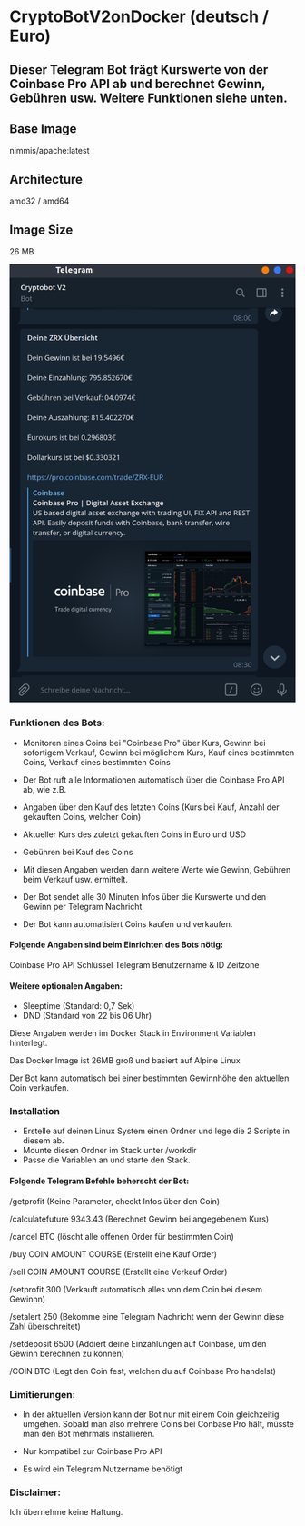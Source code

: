 # CryptoBotV2onDocker (deutsch / Euro)
## Dieser Telegram Bot frägt Kurswerte von der Coinbase Pro API ab und berechnet Gewinn, Gebühren usw. Weitere Funktionen siehe unten.

## Base Image
nimmis/apache:latest

## Architecture
amd32 / amd64

## Image Size
26 MB


![alt text](https://github.com/matze19999/CryptoBotV2onDocker/blob/master/images/CryptoBotV2onDocker.png)


### Funktionen des Bots:

- Monitoren eines Coins bei "Coinbase Pro"  über Kurs, Gewinn bei sofortigem Verkauf, Gewinn bei möglichem Kurs, Kauf eines bestimmten Coins, Verkauf eines bestimmten Coins

- Der Bot ruft alle Informationen automatisch über die Coinbase Pro API ab, wie z.B.

- Angaben über den Kauf des letzten Coins (Kurs bei Kauf, Anzahl der gekauften Coins, welcher Coin)

- Aktueller Kurs des zuletzt gekauften Coins in Euro und USD

- Gebühren bei Kauf des Coins

- Mit diesen Angaben werden dann weitere Werte wie Gewinn, Gebühren beim Verkauf usw. ermittelt.

- Der Bot sendet alle 30 Minuten Infos über die Kurswerte und den Gewinn per Telegram Nachricht

- Der Bot kann automatisiert Coins kaufen und verkaufen.

#### Folgende Angaben sind beim Einrichten des Bots nötig:

Coinbase Pro API Schlüssel
Telegram Benutzername & ID
Zeitzone

#### Weitere optionalen Angaben:

- Sleeptime (Standard: 0,7 Sek)
- DND (Standard von 22 bis 06 Uhr)

Diese Angaben werden im Docker Stack in Environment Variablen hinterlegt.

Das Docker Image ist 26MB groß und basiert auf Alpine Linux 

Der Bot kann automatisch bei einer bestimmten Gewinnhöhe den aktuellen Coin verkaufen.

### Installation

- Erstelle auf deinen Linux System einen Ordner und lege die 2 Scripte in diesem ab.
- Mounte diesen Ordner im Stack unter /workdir
- Passe die Variablen an und starte den Stack.

#### Folgende Telegram Befehle beherscht der Bot:

/getprofit (Keine Parameter, checkt Infos über den Coin)

/calculatefuture 9343.43 (Berechnet Gewinn bei angegebenem Kurs)

/cancel BTC (löscht alle offenen Order für bestimmten Coin)

/buy COIN AMOUNT COURSE (Erstellt eine Kauf Order)

/sell COIN AMOUNT COURSE (Erstellt eine Verkauf Order)

/setprofit 300 (Verkauft automatisch alles von dem Coin bei diesem Gewinnn)

/setalert 250 (Bekomme eine Telegram Nachricht wenn der Gewinn diese Zahl überschreitet)

/setdeposit 6500 (Addiert deine Einzahlungen auf Coinbase, um den Gewinn berechnen zu können)

/COIN BTC (Legt den Coin fest, welchen du auf Coinbase Pro handelst)


### Limitierungen:

- In der aktuellen Version kann der Bot nur mit einem Coin gleichzeitig umgehen. Sobald man also mehrere Coins bei Conbase Pro hält, müsste man den Bot mehrmals installieren.

- Nur kompatibel zur Coinbase Pro API

- Es wird ein Telegram Nutzername benötigt

### Disclaimer:

Ich übernehme keine Haftung.
